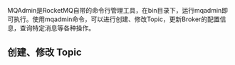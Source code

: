 MQAdmin是RocketMQ自带的命令行管理工具，在bin目录下，运行mqadmin即可执行。使用mqadmin命令，可以进行创建、修改Topic，更新Broker的配置信息，查询特定消息等各种操作。

## 创建、修改 Topic

